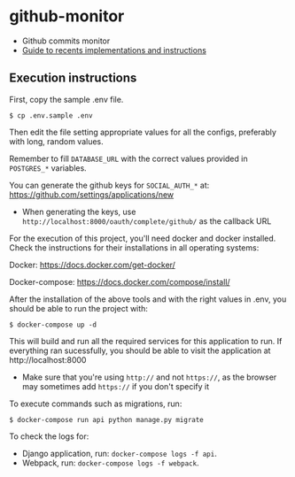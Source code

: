 # github-monitor

- Github commits monitor
- [Guide to recents implementations and instructions](https://vanilla-rest-6de.notion.site/Vinta-Software-Challenge-52c7dc305d554383854a8b18bc8ce712?pvs=4)

## Execution instructions

First, copy the sample .env file.

`$ cp .env.sample .env`

Then edit the file setting appropriate values for all the configs, preferably with long, random values.

Remember to fill `DATABASE_URL` with the correct values provided in `POSTGRES_*` variables.

You can generate the github keys for `SOCIAL_AUTH_*` at: https://github.com/settings/applications/new
- When generating the keys, use `http://localhost:8000/oauth/complete/github/` as the callback URL

For the execution of this project, you'll need docker and docker installed. Check the instructions for their installations in all operating systems:

Docker: https://docs.docker.com/get-docker/

Docker-compose: https://docs.docker.com/compose/install/

After the installation of the above tools and with the right values in .env, you should be able to run the project with:

`$ docker-compose up -d`

This will build and run all the required services for this application to run.
If everything ran sucessfully, you should be able to visit the application at http://localhost:8000
- Make sure that you're using `http://` and not `https://`, as the browser may sometimes add `https://` if you don't specify it

To execute commands such as migrations, run:

`$ docker-compose run api python manage.py migrate`

To check the logs for:
- Django application, run: `docker-compose logs -f api`.
- Webpack, run: `docker-compose logs -f webpack`.
